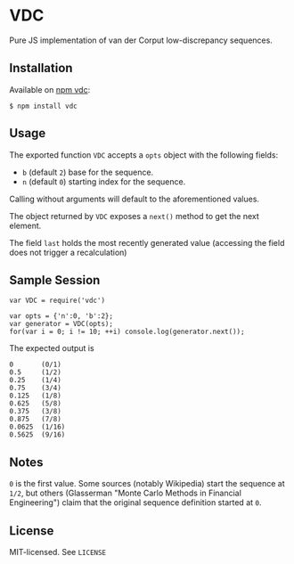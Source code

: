 # VDC

Pure JS implementation of van der Corput low-discrepancy sequences.

## Installation

Available on [npm vdc](http://npm.im/vdc):

```
$ npm install vdc
```

## Usage 

The exported function `VDC` accepts a `opts` object with the following fields:

- `b` (default `2`) base for the sequence.
- `n` (default `0`) starting index for the sequence.

Calling without arguments will default to the aforementioned values.

The object returned by `VDC` exposes a `next()` method to get the next element. 

The field `last` holds the most recently generated value (accessing the field
does not trigger a recalculation)

## Sample Session

```
var VDC = require('vdc')

var opts = {'n':0, 'b':2};
var generator = VDC(opts);
for(var i = 0; i != 10; ++i) console.log(generator.next());
```

The expected output is

```
0       (0/1)
0.5     (1/2)
0.25    (1/4)
0.75    (3/4)
0.125   (1/8)
0.625   (5/8)
0.375   (3/8)
0.875   (7/8)
0.0625  (1/16)
0.5625  (9/16)
```

## Notes

`0` is the first value.  Some sources (notably Wikipedia) start the sequence at
`1/2`, but others (Glasserman "Monte Carlo Methods in Financial Engineering")
claim that the original sequence definition started at `0`.

## License

MIT-licensed.  See `LICENSE`
